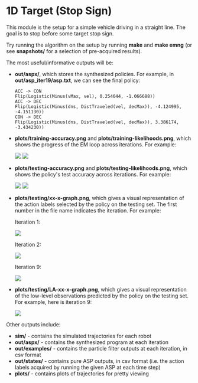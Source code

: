 # 1D Target (Stop Sign)
This module is the setup for a simple vehicle driving in a straight line. The goal is to stop before some target stop sign.

Try running the algorithm on the setup by running **make** and **make emng** (or see **snapshots/** for a selection of pre-acquired results).

The most useful/informative outputs will be:
- **out/aspx/**, which stores the synthesized policies. For example, in **out/asp_iter19/asp.txt**, we can see the final policy:
    ```
    ACC -> CON
    Flip(Logistic(Minus(vMax, vel), 0.254044, -1.066688))
    ACC -> DEC
    Flip(Logistic(Minus(dns, DistTraveled(vel, decMax)), -4.124995, -4.151130))
    CON -> DEC
    Flip(Logistic(Minus(dns, DistTraveled(vel, decMax)), 3.386174, -3.434230))
    ```
- **plots/training-accuracy.png** and **plots/training-likelihoods.png**, which shows the progress of the EM loop across iterations.
For example:

    ![](snapshots/example_snapshot/plots/training-likelihoods.png)
    ![](snapshots/example_snapshot/plots/training-accuracy.png)

- **plots/testing-accuracy.png** and **plots/testing-likelihoods.png**, which shows the policy's test accuracy across iterations. For example:

    ![](snapshots/example_snapshot/plots/testing-likelihoods.png)
    ![](snapshots/example_snapshot/plots/testing-accuracy.png)

- **plots/testing/xx-x-graph.png**, which gives a visual representation of the action labels selected by the policy on the testing set. The first number in the file name indicates the iteration. For example:

    Iteration 1:

    ![](snapshots/example_snapshot/plots/1-0-graph.png)

    Iteration 2:

    ![](snapshots/example_snapshot/plots/2-0-graph.png)
    
    Iteration 9:

    ![](snapshots/example_snapshot/plots/9-0-graph.png)

- **plots/testing/LA-xx-x-graph.png**, which gives a visual representation of the low-level observations predicted by the policy on the testing set. For example, here is iteration 9:

    ![](snapshots/example_snapshot/plots/LA-9-0-graph.png)

Other outputs include:
- **sim/** - contains the simulated trajectories for each robot
- **out/aspx/** - contains the synthesized program at each iteration
- **out/examples/** - contains the particle filter outputs at each iteration, in csv format
- **out/states/** - contains pure ASP outputs, in csv format (i.e. the action labels acquired by running the given ASP at each time step)
- **plots/** - contains plots of trajectories for pretty viewing
